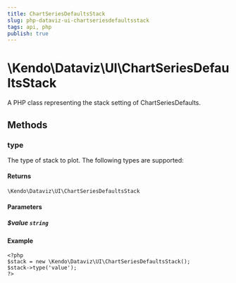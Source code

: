 ```yaml
---
title: ChartSeriesDefaultsStack
slug: php-dataviz-ui-chartseriesdefaultsstack
tags: api, php
publish: true
---
```


# \Kendo\Dataviz\UI\ChartSeriesDefaultsStack

A PHP class representing the stack setting of ChartSeriesDefaults.


## Methods

### type
The type of stack to plot. The following types are supported:

#### Returns
`\Kendo\Dataviz\UI\ChartSeriesDefaultsStack`

#### Parameters

##### $value `string`



#### Example 
    <?php
    $stack = new \Kendo\Dataviz\UI\ChartSeriesDefaultsStack();
    $stack->type('value');
    ?>

